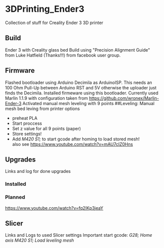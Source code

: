 # 3DPrinting_Ender3
Collection of stuff for Creality Ender 3 3D printer

## Build
Ender 3 with Creality glass bed
Build using "Precision Alignment Guide" from Luke Hatfield (Thanks!!!) from facebook user group.

## Firmware
Flashed bootloader using Arduino Decimila as ArduinoISP. This needs an 100 Ohm Pull-Up between Arduino RST and 5V otherwise the uploader just finds the Decimila.
Installed firmeware using this bootloader.
Currently used Marlin 1.1.9 with configuration taken from https://github.com/wronex/Marlin-Ender-3
Activated manual mesh leveling with 9 points
##Leveling:
Manual mesh bed leving from printer options
* preheat PLA
* Start proccess
* Set z value for all 9 points (paper)
* Store settings!
* Add _M420 S1;_ to start gcode after homing to load stored mesh!   
also see https://www.youtube.com/watch?v=mAU7cIZ0Hns

## Upgrades
Links and log for done upgrades
### Installed

### Planned
https://www.youtube.com/watch?v=fq2IKp3jeaY


## Slicer
Links and Logs to used Slicer settings
Important start gcode:
_G28; Home axis_
_M420 S1; Load leveling mesh_
